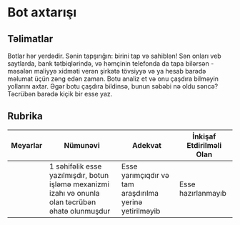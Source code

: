 # Bot axtarışı

## Təlimatlar

Botlar hər yerdədir. Sənin tapşırığın: birini tap və sahiblən! Sən onları veb saytlarda, bank tətbiqlərində, və həmçinin telefonda da tapa bilərsən - məsələn maliyyə xidməti verən şirkətə tövsiyyə və ya hesab barədə məlumat üçün zəng edən zaman. Botu analiz et və onu çaşdıra bilməyin yollarını axtar. Əgər botu çaşdıra bildinsə, bunun səbəbi nə oldu səncə? Təcrübən barədə kiçik bir esse yaz.

## Rubrika

| Meyarlar | Nümunəvi                                                      | Adekvat                                                                                 | İnkişaf Etdirilməli Olan                   |
| -------- |  ------------------------------------------------------------------------------------------------------------- | -------------------------------------------- | --------------------- |
|          | 1 səhifəlik esse yazılmışdır, botun işləmə mexanizmi izahı və onunla olan təcrübən əhatə olunmuşdur | Esse yarımçıqdır və tam araşdırılma yerinə yetirilməyib | Esse hazırlanmayıb |

